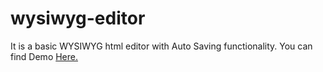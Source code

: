 # wysiwyg-editor
It is a basic WYSIWYG html editor with Auto Saving functionality.
You can find Demo <a href="https://nihalmpatel.github.io/wysiwyg-editor/">Here.</a>
